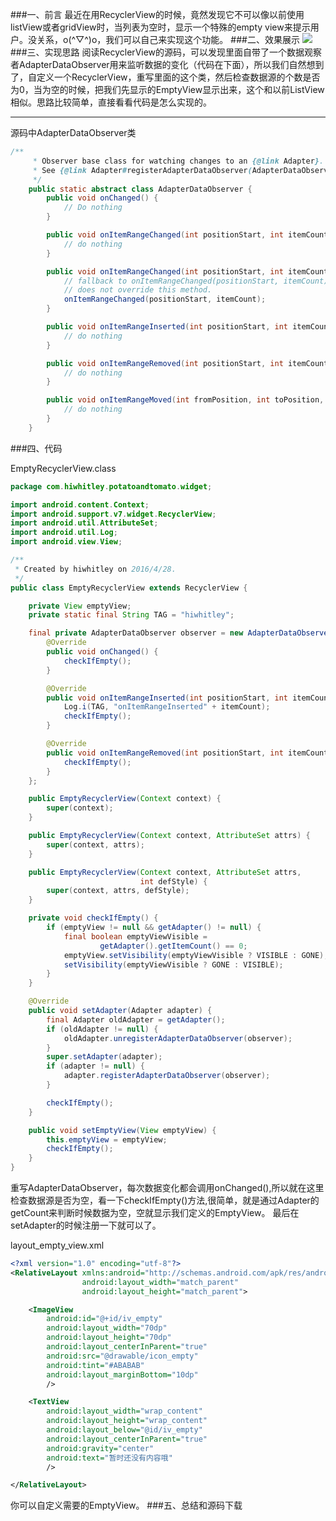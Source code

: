 ###一、前言
   最近在用RecyclerView的时候，竟然发现它不可以像以前使用listView或者gridView时，当列表为空时，显示一个特殊的empty view来提示用户。没关系，o(^▽^)o，我们可以自己来实现这个功能。
###二、效果展示
![](http://img.blog.csdn.net/20160502143528841)
###三、实现思路
   阅读RecyclerView的源码，可以发现里面自带了一个数据观察者AdapterDataObserver用来监听数据的变化（代码在下面），所以我们自然想到了，自定义一个RecyclerView，重写里面的这个类，然后检查数据源的个数是否为0，当为空的时候，把我们先显示的EmptyView显示出来，这个和以前ListView相似。思路比较简单，直接看看代码是怎么实现的。

------------


源码中AdapterDataObserver类

```java
/**
     * Observer base class for watching changes to an {@link Adapter}.
     * See {@link Adapter#registerAdapterDataObserver(AdapterDataObserver)}.
     */
    public static abstract class AdapterDataObserver {
        public void onChanged() {
            // Do nothing
        }

        public void onItemRangeChanged(int positionStart, int itemCount) {
            // do nothing
        }

        public void onItemRangeChanged(int positionStart, int itemCount, Object payload) {
            // fallback to onItemRangeChanged(positionStart, itemCount) if app
            // does not override this method.
            onItemRangeChanged(positionStart, itemCount);
        }

        public void onItemRangeInserted(int positionStart, int itemCount) {
            // do nothing
        }

        public void onItemRangeRemoved(int positionStart, int itemCount) {
            // do nothing
        }

        public void onItemRangeMoved(int fromPosition, int toPosition, int itemCount) {
            // do nothing
        }
    }
```

###四、代码

EmptyRecyclerView.class

```java
package com.hiwhitley.potatoandtomato.widget;

import android.content.Context;
import android.support.v7.widget.RecyclerView;
import android.util.AttributeSet;
import android.util.Log;
import android.view.View;

/**
 * Created by hiwhitley on 2016/4/28.
 */
public class EmptyRecyclerView extends RecyclerView {

    private View emptyView;
    private static final String TAG = "hiwhitley";

    final private AdapterDataObserver observer = new AdapterDataObserver() {
        @Override
        public void onChanged() {
            checkIfEmpty();
        }

        @Override
        public void onItemRangeInserted(int positionStart, int itemCount) {
            Log.i(TAG, "onItemRangeInserted" + itemCount);
            checkIfEmpty();
        }

        @Override
        public void onItemRangeRemoved(int positionStart, int itemCount) {
            checkIfEmpty();
        }
    };

    public EmptyRecyclerView(Context context) {
        super(context);
    }

    public EmptyRecyclerView(Context context, AttributeSet attrs) {
        super(context, attrs);
    }

    public EmptyRecyclerView(Context context, AttributeSet attrs,
                             int defStyle) {
        super(context, attrs, defStyle);
    }

    private void checkIfEmpty() {
        if (emptyView != null && getAdapter() != null) {
            final boolean emptyViewVisible =
                    getAdapter().getItemCount() == 0;
            emptyView.setVisibility(emptyViewVisible ? VISIBLE : GONE);
            setVisibility(emptyViewVisible ? GONE : VISIBLE);
        }
    }

    @Override
    public void setAdapter(Adapter adapter) {
        final Adapter oldAdapter = getAdapter();
        if (oldAdapter != null) {
            oldAdapter.unregisterAdapterDataObserver(observer);
        }
        super.setAdapter(adapter);
        if (adapter != null) {
            adapter.registerAdapterDataObserver(observer);
        }

        checkIfEmpty();
    }

    public void setEmptyView(View emptyView) {
        this.emptyView = emptyView;
        checkIfEmpty();
    }
}
```
重写AdapterDataObserver，每次数据变化都会调用onChanged(),所以就在这里检查数据源是否为空，看一下checkIfEmpty()方法,很简单，就是通过Adapter的getCount来判断时候数据为空，空就显示我们定义的EmptyView。
最后在setAdapter的时候注册一下就可以了。

layout_empty_view.xml
```xml
<?xml version="1.0" encoding="utf-8"?>
<RelativeLayout xmlns:android="http://schemas.android.com/apk/res/android"
                android:layout_width="match_parent"
                android:layout_height="match_parent">

    <ImageView
        android:id="@+id/iv_empty"
        android:layout_width="70dp"
        android:layout_height="70dp"
        android:layout_centerInParent="true"
        android:src="@drawable/icon_empty"
        android:tint="#ABABAB"
        android:layout_marginBottom="10dp"
        />

    <TextView
        android:layout_width="wrap_content"
        android:layout_height="wrap_content"
        android:layout_below="@id/iv_empty"
        android:layout_centerInParent="true"
        android:gravity="center"
        android:text="暂时还没有内容哦"
        />

</RelativeLayout>

```
你可以自定义需要的EmptyView。
###五、总结和源码下载
